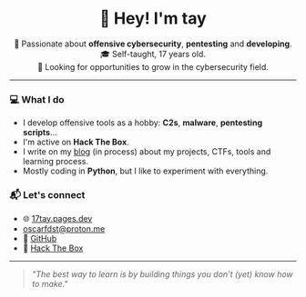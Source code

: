 <h1 align="center">👋 Hey! I'm tay</h1>
<p align="center">
  🧠 Passionate about <strong>offensive cybersecurity</strong>, <strong>pentesting</strong> and <strong>developing</strong>.<br>
  🎓 Self-taught, 17 years old.<br>
  🚀 Looking for opportunities to grow in the cybersecurity field.
</p>

---

### 💻 What I do
- I develop offensive tools as a hobby: **C2s**, **malware**, **pentesting scripts**...
- I'm active on **Hack The Box**.
- I write on my [blog](https://17tay.pages.dev) (in process) about my projects, CTFs, tools and learning process.
- Mostly coding in **Python**, but I like to experiment with everything.

### 📬 Let's connect
- 🌐 [17tay.pages.dev](https://17tay.pages.dev)
- oscarfdst@proton.me
- 🐙 [GitHub](https://github.com/17tayyy)
- 🐚 [Hack The Box](https://app.hackthebox.com/profile/2019721)

---

> _"The best way to learn is by building things you don’t (yet) know how to make."_

